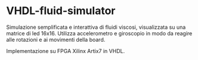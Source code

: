 # VHDL-fluid-simulator
Simulazione semplificata e interattiva di fluidi viscosi, visualizzata su una matrice di led 16x16. Utilizza accelerometro e giroscopio in modo da reagire alle rotazioni e ai movimenti della board.

Implementazione su FPGA Xilinx Artix7 in VHDL.
